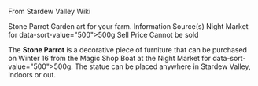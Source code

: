 From Stardew Valley Wiki

Stone Parrot Garden art for your farm. Information Source(s) Night Market for data-sort-value="500"&gt;500g Sell Price Cannot be sold

The **Stone Parrot** is a decorative piece of furniture that can be purchased on Winter 16 from the Magic Shop Boat at the Night Market for data-sort-value="500"&gt;500g. The statue can be placed anywhere in Stardew Valley, indoors or out.